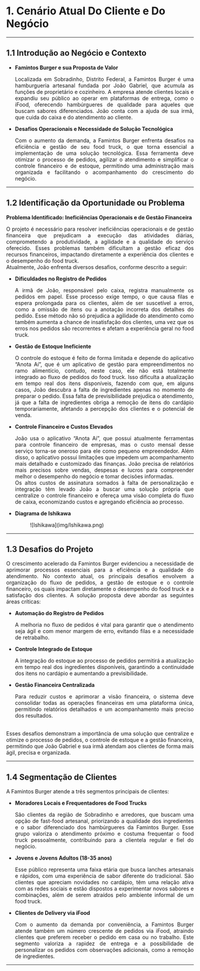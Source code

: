 # 1. Cenário Atual Do Cliente e Do Negócio 

___________________________________________________________________________________

## 1.1 Introdução ao Negócio e Contexto

- **Famintos Burger e sua Proposta de Valor**
    <div style="text-align: justify">
    Localizada em Sobradinho, Distrito Federal, a Famintos Burger é uma hamburgueria artesanal fundada
    por João Gabriel, que acumula as funções de proprietário e cozinheiro. A empresa atende clientes
    locais e expandiu seu público ao operar em plataformas de entrega, como o iFood, oferecendo hambúrgueres 
    de qualidade para aqueles que buscam sabores diferenciados. João conta com a ajuda de sua irmã, que cuida
    do caixa e do atendimento ao cliente.
    </div>

- **Desafios Operacionais e Necessidade de Solução Tecnológica**
    <div style="text-align: justify">
    Com o aumento da demanda, a Famintos Burger enfrenta desafios na eficiência e gestão de seu food 
    truck, o que torna essencial a implementação de uma solução tecnológica. Essa ferramenta deve 
    otimizar o processo de pedidos, agilizar o atendimento e simplificar o controle financeiro e 
    de estoque, permitindo uma administração mais organizada e facilitando o acompanhamento do 
    crescimento do negócio.
    </div>

___________________________________________________________________________________

## 1.2 Identificação da Oportunidade ou Problema
**Problema Identificado: Ineficiências Operacionais e de Gestão Financeira**
<div style="text-align: justify">
O projeto é necessário para resolver ineficiências operacionais e de gestão financeira que prejudicam a execução das atividades diárias, comprometendo a produtividade, a agilidade e a qualidade do serviço oferecido. Esses problemas também dificultam a gestão eficaz dos recursos financeiros, impactando diretamente a experiência dos clientes e o desempenho do food truck. </br>
Atualmente, João enfrenta diversos desafios, conforme descrito a seguir:
</div>

- **Dificuldades no Registro de Pedidos**
    <div style="text-align: justify">
    A irmã de João, responsável pelo caixa, registra manualmente os pedidos em papel. Esse processo
    exige tempo, o que causa filas e espera prolongada para os clientes, além de ser suscetível a erros,
    como a omissão de itens ou a anotação incorreta dos detalhes do pedido. Esse método não só
    prejudica a agilidade do atendimento como também aumenta a chance de insatisfação dos clientes,
    uma vez que os erros nos pedidos são recorrentes e afetam a experiência geral no food truck.
    </div>

- **Gestão de Estoque Ineficiente**
    <div style="text-align: justify">
    O controle do estoque é feito de forma limitada e depende do aplicativo “Anota Aí”, que é um
    aplicativo de gestão para empreendimentos no ramo alimentício, contudo, neste caso, ele não está
    totalmente integrado ao fluxo de pedidos do food truck. Isso dificulta a atualização em tempo real
    dos itens disponíveis, fazendo com que, em alguns casos, João descubra a falta de ingredientes
    apenas no momento de preparar o pedido. Essa falta de previsibilidade prejudica o atendimento, já
    que a falta de ingredientes obriga a remoção de itens do cardápio temporariamente, afetando a
    percepção dos clientes e o potencial de venda.
    </div>

- **Controle Financeiro e Custos Elevados**
    <div style="text-align: justify">
    João usa o aplicativo “Anota Aí”, que possui atualmente ferramentas para controle financeiro de
    empresas, mas o custo mensal desse serviço torna-se oneroso para ele como pequeno
    empreendedor. Além disso, o aplicativo possui limitações que impedem um acompanhamento mais
    detalhado e customizado das finanças. João precisa de relatórios mais precisos sobre vendas,
    despesas e lucros para compreender melhor o desempenho do negócio e tomar decisões informadas.<br />
    Os altos custos de assinatura somados à falta de personalização e integração têm levado João a
    buscar uma solução própria que centralize o controle financeiro e ofereça uma visão completa do
    fluxo de caixa, economizando custos e agregando eficiência ao processo.
    </div>

- **Diagrama de Ishikawa**
    <figure markdown="span">
    ![Ishikawa](img/Ishikawa.png)
    </figure>
___________________________________________________________________________________

## 1.3 Desafios do Projeto
<div style="text-align: justify">
O crescimento acelerado da Famintos Burger evidenciou a necessidade de aprimorar processos essenciais
para a eficiência e a qualidade do atendimento. No contexto atual, os principais desafios envolvem a
organização do fluxo de pedidos, a gestão de estoque e o controle financeiro, os quais impactam diretamente
o desempenho do food truck e a satisfação dos clientes. A solução proposta deve abordar as seguintes áreas
críticas:
</div>

- **Automação do Registro de Pedidos** 
    <div style="text-align: justify">
    A melhoria no fluxo de pedidos é vital para garantir que o
    atendimento seja ágil e com menor margem de erro, evitando filas e a necessidade de retrabalho.
    </div>

- **Controle Integrado de Estoque**
    <div style="text-align: justify">
    A integração do estoque ao processo de pedidos permitirá a
    atualização em tempo real dos ingredientes disponíveis, garantindo a continuidade dos itens no
    cardápio e aumentando a previsibilidade.
    </div>

- **Gestão Financeira Centralizada**
    <div style="text-align: justify">
    Para reduzir custos e aprimorar a visão financeira, o sistema deve
    consolidar todas as operações financeiras em uma plataforma única, permitindo relatórios detalhados
    e um acompanhamento mais preciso dos resultados.<br /><br />
    </div>

<div style="text-align: justify">
Esses desafios demonstram a importância de uma solução que centralize e otimize o processo de pedidos, o
controle de estoque e a gestão financeira, permitindo que João Gabriel e sua irmã atendam aos clientes de
forma mais ágil, precisa e organizada.
</div>

___________________________________________________________________________________

## 1.4 Segmentação de Clientes
<div style="text-align: justify">
A Famintos Burger atende a três segmentos principais de clientes:
</div>

- **Moradores Locais e Frequentadores de Food Trucks**
    <div style="text-align: justify">
    São clientes da região de Sobradinho e
    arredores, que buscam uma opção de fast-food artesanal, priorizando a qualidade dos ingredientes e o
    sabor diferenciado dos hambúrgueres da Famintos Burger. Esse grupo valoriza o atendimento próximo e
    costuma frequentar o food truck pessoalmente, contribuindo para a clientela regular e fiel do negócio.
    </div>

- **Jovens e Jovens Adultos (18-35 anos)** 
    <div style="text-align: justify">
    Esse público representa uma faixa etária que busca lanches
    artesanais e rápidos, com uma experiência de sabor diferente do tradicional. São clientes que apreciam
    novidades no cardápio, têm uma relação ativa com as redes sociais e estão dispostos a experimentar novos
    sabores e combinações, além de serem atraídos pelo ambiente informal de um food truck.
    </div>

- **Clientes de Delivery via iFood**
    <div style="text-align: justify">
    Com o aumento da demanda por conveniência, a Famintos Burger
    atende também um número crescente de pedidos via iFood, atraindo clientes que preferem receber o
    pedido em casa ou no trabalho. Este segmento valoriza a rapidez de entrega e a possibilidade de
    personalizar os pedidos com observações adicionais, como a remoção de ingredientes.
    </div>

___________________________________________________________________________________
